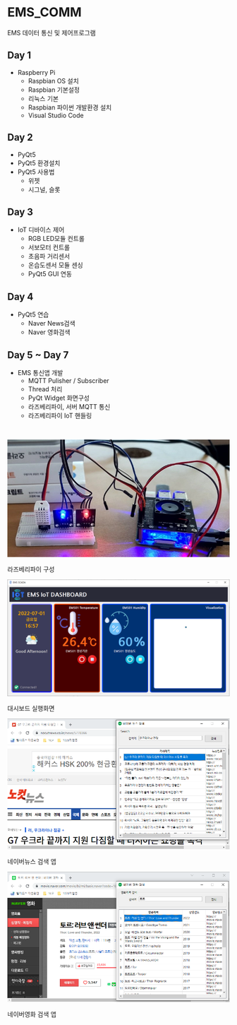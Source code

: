 # EMS_COMM
EMS 데이터 통신 및 제어프로그램

## Day 1
- Raspberry Pi
  - Raspbian OS 설치
  - Raspbian  기본설정
  - 리눅스 기본
  - Raspbian 파이썬 개발환경 설치
  - Visual Studio Code
  
## Day 2
 - PyQt5
  - PyQt5 환경설치
  - PyQt5 사용법
    - 위젯
    - 시그널, 슬롯
    
## Day 3
- IoT 디바이스 제어
  - RGB LED모듈 컨트롤
  - 서보모터 컨트롤
  - 초음파 거리센서
  - 온습도센서 모듈 센싱
  - PyQt5 GUI 연동  
  
## Day 4
- PyQt5 연습
  - Naver News검색
  - Naver 영화검색
  
## Day 5 ~ Day 7
  - EMS 통신앱 개발
    - MQTT Pulisher / Subscriber
    - Thread 처리
    - PyQt Widget 화면구성
    - 라즈베리파이, 서버 MQTT 통신
    - 라즈베리파이 IoT 핸들링
  
<br />

![라즈베리파이구성](https://raw.githubusercontent.com/kwogus1/ems_comm/main/capture/raspberrypi.png)

라즈베리파이 구성

![대시보드실행화면](https://raw.githubusercontent.com/kwogus1/ems_comm/main/capture/dashboard.png)

대시보드 실행화면

![네이버뉴스](https://raw.githubusercontent.com/kwogus1/ems_comm/main/capture/naver_news.png)

네이버뉴스 검색 앱

![네이버영화](https://raw.githubusercontent.com/kwogus1/ems_comm/main/capture/naver_movie.png)

네이버영화 검색 앱



